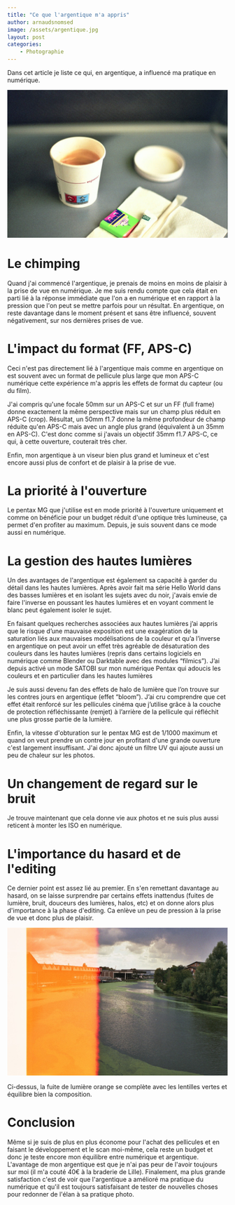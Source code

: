 ```yaml
---
title: "Ce que l'argentique m'a appris"
author: arnaudsnomsed
image: /assets/argentique.jpg
layout: post
categories:
    - Photographie
---
```


Dans cet article je liste ce qui, en argentique, a influencé ma pratique en numérique.

![](/assets/argentique.jpg)

# Le chimping

Quand j'ai commencé l'argentique, je prenais de moins en moins de
plaisir à la prise de vue en numérique. Je me suis rendu compte que
cela était en parti lié à la réponse immédiate que l'on a en numérique
et en rapport à la pression que l'on peut se mettre parfois pour un
résultat. En argentique, on reste davantage dans le moment présent et
sans être influencé, souvent négativement, sur nos dernières prises de
vue.

# L'impact du format (FF, APS-C)

Ceci n'est pas directement lié à l'argentique mais comme en argentique
on est souvent avec un format de pellicule plus large que mon APS-C
numérique cette expérience m'a appris les effets de format du capteur
(ou du film).

J'ai compris qu'une focale 50mm sur un APS-C et sur un FF (full frame)
donne exactement la même perspective mais sur un champ plus réduit en
APS-C (crop). Résultat, un 50mm f1.7 donne la même profondeur de champ
réduite qu'en APS-C mais avec un angle plus grand (équivalent à un
35mm en APS-C). C'est donc comme si j'avais un objectif 35mm f1.7
APS-C, ce qui, à cette ouverture, couterait très cher.

Enfin, mon argentique à un viseur bien plus grand et lumineux et c'est
encore aussi plus de confort et de plaisir à la prise de vue.


# La priorité à l'ouverture

Le pentax MG que j'utilise est en mode priorité à l'ouverture
uniquement et comme on bénéficie pour un budget réduit d'une optique
très lumineuse, ça permet d'en profiter au maximum.
Depuis, je suis souvent dans ce mode aussi en numérique.


# La gestion des hautes lumières

Un des avantages de l'argentique est également sa capacité à garder du
détail dans les hautes lumières. Après avoir fait ma série Hello World
dans des basses lumières et en isolant les sujets avec du noir,
j'avais envie de faire l'inverse en poussant les hautes lumières et en
voyant comment le blanc peut également isoler le sujet.

En faisant quelques recherches associées aux hautes lumières j’ai
appris que le risque d’une mauvaise exposition est une exagération de
la saturation liés aux mauvaises modélisations de la couleur et qu’a
l’inverse en argentique on peut avoir un effet très agréable de
désaturation des couleurs dans les hautes lumières (repris dans
certains logiciels en numérique comme Blender ou Darktable avec des
modules “filmics”). J’ai depuis activé un mode SATOBI sur mon
numérique Pentax qui adoucis les couleurs et en particulier dans les
hautes lumières

Je suis aussi devenu fan des effets de halo de lumière que l’on trouve
sur les contres jours en argentique (effet “bloom”). J’ai cru
comprendre que cet effet était renforcé sur les pellicules cinéma que
j’utilise grâce à la couche de protection réfléchissante (remjet) à
l’arrière de la pellicule qui réfléchit une plus grosse partie de la
lumière.

Enfin, la vitesse d'obturation sur le pentax MG est de 1/1000 maximum et
quand on veut prendre un contre jour en profitant d'une grande
ouverture c'est largement insuffisant. J'ai donc ajouté un filtre UV
qui ajoute aussi un peu de chaleur sur les photos.


# Un changement de regard sur le bruit

Je trouve maintenant que cela donne vie aux photos et ne suis plus
aussi reticent à monter les ISO en numérique.


# L'importance du hasard et de l'editing


Ce dernier point est assez lié au premier. En s'en remettant davantage
au hasard, on se laisse surprendre par certains effets inattendus
(fuites de lumière, bruit, douceurs des lumières, halos, etc) et on
donne alors plus d'importance à la phase d'editing. Ca enlève un peu
de pression à la prise de vue et donc plus de plaisir.

![](/assets/argentique-2.jpg)

Ci-dessus, la fuite de lumière orange se complète avec les lentilles
vertes et équilibre bien la composition.

# Conclusion

Même si je suis de plus en plus économe pour l'achat des pellicules et
en faisant le développement et le scan moi-même, cela reste un budget
et donc je teste encore mon équilibre entre numérique et
argentique. L'avantage de mon argentique est que je n'ai pas peur de
l'avoir toujours sur moi (il m'a couté 40€ à la braderie de Lille).
Finalement, ma plus grande satisfaction c'est de voir que l'argentique
a amélioré ma pratique du numérique et qu'il est toujours satisfaisant
de tester de nouvelles choses pour redonner de l'élan à sa pratique
photo.
